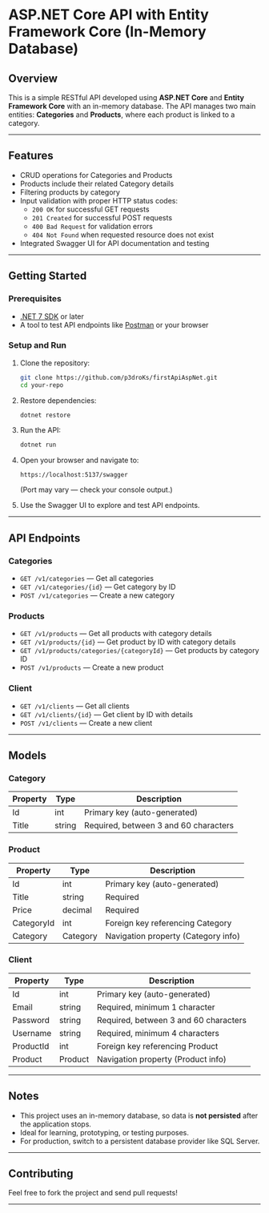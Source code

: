 # ASP.NET Core API with Entity Framework Core (In-Memory Database)

## Overview

This is a simple RESTful API developed using **ASP.NET Core** and **Entity Framework Core** with an in-memory database. The API manages two main entities: **Categories** and **Products**, where each product is linked to a category.

---

## Features

- CRUD operations for Categories and Products
- Products include their related Category details
- Filtering products by category
- Input validation with proper HTTP status codes:
  - `200 OK` for successful GET requests
  - `201 Created` for successful POST requests
  - `400 Bad Request` for validation errors
  - `404 Not Found` when requested resource does not exist
- Integrated Swagger UI for API documentation and testing

---

## Getting Started

### Prerequisites

- [.NET 7 SDK](https://dotnet.microsoft.com/en-us/download/dotnet/7.0) or later
- A tool to test API endpoints like [Postman](https://www.postman.com/) or your browser

### Setup and Run

1. Clone the repository:
   ```bash
   git clone https://github.com/p3droKs/firstApiAspNet.git
   cd your-repo
   ```

2. Restore dependencies:
   ```bash
   dotnet restore
   ```

3. Run the API:
   ```bash
   dotnet run
   ```

4. Open your browser and navigate to:
   ```
   https://localhost:5137/swagger
   ```
   (Port may vary — check your console output.)

5. Use the Swagger UI to explore and test API endpoints.

---

## API Endpoints

### Categories

- `GET /v1/categories` — Get all categories
- `GET /v1/categories/{id}` — Get category by ID
- `POST /v1/categories` — Create a new category

### Products

- `GET /v1/products` — Get all products with category details
- `GET /v1/products/{id}` — Get product by ID with category details
- `GET /v1/products/categories/{categoryId}` — Get products by category ID
- `POST /v1/products` — Create a new product

### Client

- `GET /v1/clients` — Get all clients
- `GET /v1/clients/{id}` — Get client by ID with details
- `POST /v1/clients` — Create a new client

---

## Models

### Category

| Property | Type    | Description                       |
| -------- | ------- | -------------------------------- |
| Id       | int     | Primary key (auto-generated)      |
| Title    | string  | Required, between 3 and 60 characters |

### Product

| Property    | Type    | Description                         |
| ----------- | ------- | ---------------------------------- |
| Id          | int     | Primary key (auto-generated)        |
| Title       | string  | Required                           |
| Price       | decimal | Required                           |
| CategoryId  | int     | Foreign key referencing Category   |
| Category    | Category| Navigation property (Category info)|

### Client

| Property | Type    | Description                       |
| -------- | ------- | -------------------------------- |
| Id       | int     | Primary key (auto-generated)      |
| Email    | string  | Required, minimum 1 character |
| Password    | string  | Required, between 3 and 60 characters |
| Username    | string  | Required, minimum 4 characters |
| ProductId    | int  |  Foreign key referencing Product |
| Product    | Product| Navigation property (Product info)|


---

## Notes

- This project uses an in-memory database, so data is **not persisted** after the application stops.
- Ideal for learning, prototyping, or testing purposes.
- For production, switch to a persistent database provider like SQL Server.

---

## Contributing

Feel free to fork the project and send pull requests!

---
